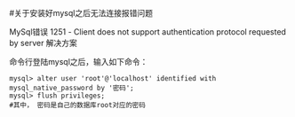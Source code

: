 #关于安装好mysql之后无法连接报错问题

MySql错误 1251 - Client does not support authentication protocol requested by server 解决方案

命令行登陆mysql之后，输入如下命令：

```
mysql> alter user 'root'@'localhost' identified with mysql_native_password by '密码';
mysql> flush privileges;
#其中， 密码是自己的数据库root对应的密码
```

